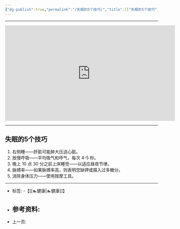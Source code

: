 ```yaml
---
{"dg-publish":true,"permalink":"/失眠的5个技巧/","title":[["失眠的5个技巧"]],"tags":["📥"]}
---
```


---

<center>
<iframe width="560" height="315" src="https://www.youtube.com/embed/V3rGIIFdAVA" title="YouTube video player" frameborder="0" allow="accelerometer; autoplay; clipboard-write; encrypted-media; gyroscope; picture-in-picture; web-share" allowfullscreen></iframe>

</center>

---

## 失眠的5个技巧

1. 右侧睡——肝脏可能肿大压迫心脏。
2. 放慢呼吸——平均吸气和呼气，每次 4-5 秒。
3. 晚上 10 点 30 分之前上床睡觉——以适应昼夜节律。
4. 脉搏率——如果脉搏率高，则表明您缺钾或摄入过多糖分。
5. 消除身体压力——使用按摩工具。
---
- 标签: 
	-【[[🏊健康\|🏊健康]]】
- 参考资料:
	-  
- 上一页:
	